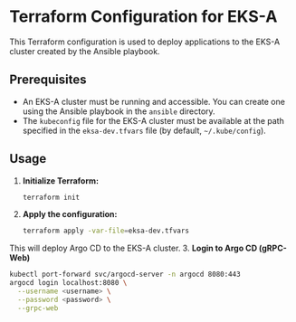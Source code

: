 # Terraform Configuration for EKS-A

This Terraform configuration is used to deploy applications to the EKS-A cluster created by the Ansible playbook.

## Prerequisites

- An EKS-A cluster must be running and accessible. You can create one using the Ansible playbook in the `ansible` directory.
- The `kubeconfig` file for the EKS-A cluster must be available at the path specified in the `eksa-dev.tfvars` file (by default, `~/.kube/config`).

## Usage

1. **Initialize Terraform:**
   ```bash
   terraform init
   ```

2. **Apply the configuration:**
   ```bash
   terraform apply -var-file=eksa-dev.tfvars
   ```

This will deploy Argo CD to the EKS-A cluster.
3. **Login to Argo CD (gRPC-Web)**

   ```bash
   kubectl port-forward svc/argocd-server -n argocd 8080:443
   argocd login localhost:8080 \
     --username <username> \
     --password <password> \
     --grpc-web
   ```
